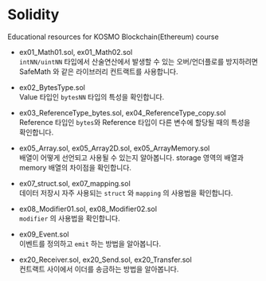 # Solidity

Educational resources for KOSMO Blockchain(Ethereum) course

* ex01_Math01.sol, ex01_Math02.sol  
`intNN/uintNN` 타입에서 산술연산에서 발생할 수 있는 오버/언더플로를 방지하려면 SafeMath 와 같은 라이브러리 컨트랙트를 사용합니다.

* ex02_BytesType.sol  
Value 타입인 `bytesNN` 타입의 특성을 확인합니다. 

* ex03_ReferenceType_bytes.sol, ex04_ReferenceType_copy.sol  
Reference 타입인 `bytes`와 Reference 타입이 다른 변수에 할당될 때의 특성을 확인합니다.

* ex05_Array.sol, ex05_Array2D.sol, ex05_ArrayMemory.sol   
배열이 어떻게 선언되고 사용될 수 있는지 알아봅니다. storage 영역의 배열과 memory 배열의 차이점을 확인합니다.

* ex07_struct.sol, ex07_mapping.sol   
데이터 저장시 자주 사용되는 `struct` 와 `mapping` 의 사용법을 확인합니다.

* ex08_Modifier01.sol, ex08_Modifier02.sol  
`modifier` 의 사용법을 확인합니다.

* ex09_Event.sol  
이벤트를 정의하고 `emit` 하는 방법을 알아봅니다.

* ex20_Receiver.sol, ex20_Send.sol, ex20_Transfer.sol  
컨트랙트 사이에서 이더를 송금하는 방법을 알아봅니다.


 
